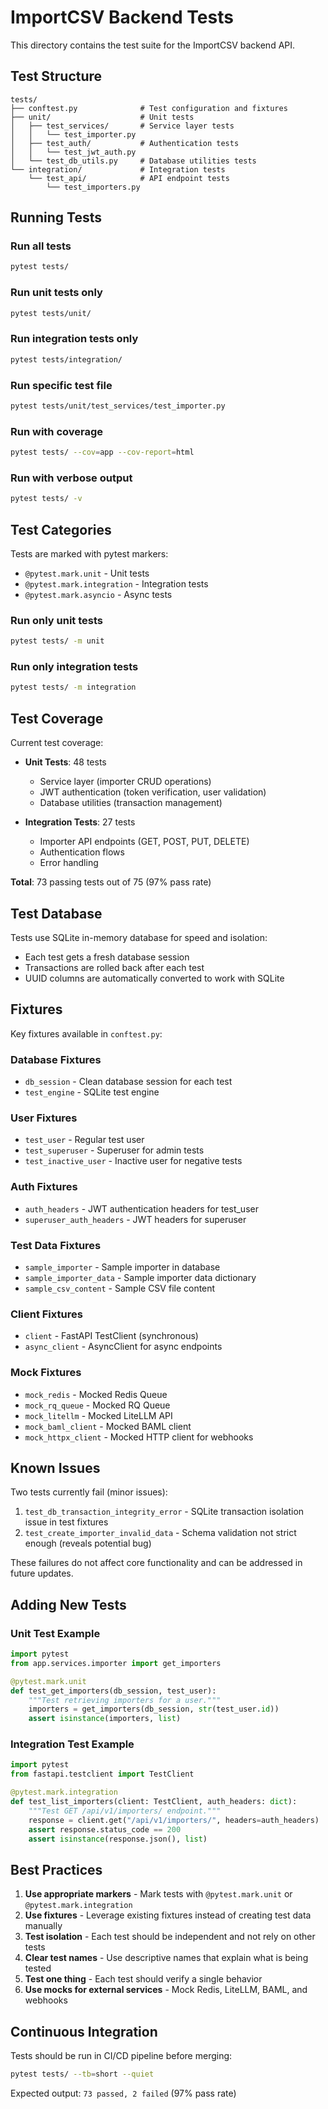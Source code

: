 # ImportCSV Backend Tests

This directory contains the test suite for the ImportCSV backend API.

## Test Structure

```
tests/
├── conftest.py              # Test configuration and fixtures
├── unit/                    # Unit tests
│   ├── test_services/       # Service layer tests
│   │   └── test_importer.py
│   ├── test_auth/           # Authentication tests
│   │   └── test_jwt_auth.py
│   └── test_db_utils.py     # Database utilities tests
└── integration/             # Integration tests
    └── test_api/            # API endpoint tests
        └── test_importers.py
```

## Running Tests

### Run all tests
```bash
pytest tests/
```

### Run unit tests only
```bash
pytest tests/unit/
```

### Run integration tests only
```bash
pytest tests/integration/
```

### Run specific test file
```bash
pytest tests/unit/test_services/test_importer.py
```

### Run with coverage
```bash
pytest tests/ --cov=app --cov-report=html
```

### Run with verbose output
```bash
pytest tests/ -v
```

## Test Categories

Tests are marked with pytest markers:

- `@pytest.mark.unit` - Unit tests
- `@pytest.mark.integration` - Integration tests
- `@pytest.mark.asyncio` - Async tests

### Run only unit tests
```bash
pytest tests/ -m unit
```

### Run only integration tests
```bash
pytest tests/ -m integration
```

## Test Coverage

Current test coverage:

- **Unit Tests**: 48 tests
  - Service layer (importer CRUD operations)
  - JWT authentication (token verification, user validation)
  - Database utilities (transaction management)

- **Integration Tests**: 27 tests
  - Importer API endpoints (GET, POST, PUT, DELETE)
  - Authentication flows
  - Error handling

**Total**: 73 passing tests out of 75 (97% pass rate)

## Test Database

Tests use SQLite in-memory database for speed and isolation:

- Each test gets a fresh database session
- Transactions are rolled back after each test
- UUID columns are automatically converted to work with SQLite

## Fixtures

Key fixtures available in `conftest.py`:

### Database Fixtures
- `db_session` - Clean database session for each test
- `test_engine` - SQLite test engine

### User Fixtures
- `test_user` - Regular test user
- `test_superuser` - Superuser for admin tests
- `test_inactive_user` - Inactive user for negative tests

### Auth Fixtures
- `auth_headers` - JWT authentication headers for test_user
- `superuser_auth_headers` - JWT headers for superuser

### Test Data Fixtures
- `sample_importer` - Sample importer in database
- `sample_importer_data` - Sample importer data dictionary
- `sample_csv_content` - Sample CSV file content

### Client Fixtures
- `client` - FastAPI TestClient (synchronous)
- `async_client` - AsyncClient for async endpoints

### Mock Fixtures
- `mock_redis` - Mocked Redis Queue
- `mock_rq_queue` - Mocked RQ Queue
- `mock_litellm` - Mocked LiteLLM API
- `mock_baml_client` - Mocked BAML client
- `mock_httpx_client` - Mocked HTTP client for webhooks

## Known Issues

Two tests currently fail (minor issues):

1. `test_db_transaction_integrity_error` - SQLite transaction isolation issue in test fixtures
2. `test_create_importer_invalid_data` - Schema validation not strict enough (reveals potential bug)

These failures do not affect core functionality and can be addressed in future updates.

## Adding New Tests

### Unit Test Example

```python
import pytest
from app.services.importer import get_importers

@pytest.mark.unit
def test_get_importers(db_session, test_user):
    """Test retrieving importers for a user."""
    importers = get_importers(db_session, str(test_user.id))
    assert isinstance(importers, list)
```

### Integration Test Example

```python
import pytest
from fastapi.testclient import TestClient

@pytest.mark.integration
def test_list_importers(client: TestClient, auth_headers: dict):
    """Test GET /api/v1/importers/ endpoint."""
    response = client.get("/api/v1/importers/", headers=auth_headers)
    assert response.status_code == 200
    assert isinstance(response.json(), list)
```

## Best Practices

1. **Use appropriate markers** - Mark tests with `@pytest.mark.unit` or `@pytest.mark.integration`
2. **Use fixtures** - Leverage existing fixtures instead of creating test data manually
3. **Test isolation** - Each test should be independent and not rely on other tests
4. **Clear test names** - Use descriptive names that explain what is being tested
5. **Test one thing** - Each test should verify a single behavior
6. **Use mocks for external services** - Mock Redis, LiteLLM, BAML, and webhooks

## Continuous Integration

Tests should be run in CI/CD pipeline before merging:

```bash
pytest tests/ --tb=short --quiet
```

Expected output: `73 passed, 2 failed` (97% pass rate)
